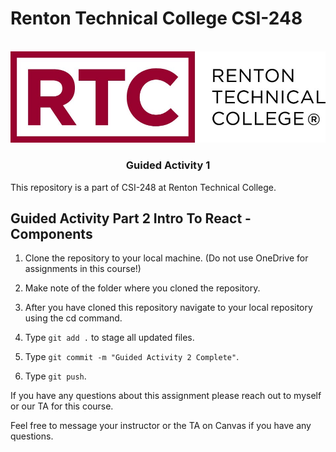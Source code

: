 # Renton Technical College CSI-248
<br />    

<div align="center">  
    <img src="logo.jpg" alt="Logo">
    <h3 align="center">Guided Activity 1</h3>
</div>

This repository is a part of CSI-248 at Renton Technical College.

## Guided Activity Part 2 Intro To React - Components

1. Clone the repository to your local machine. (Do not use OneDrive for assignments in this course!)
2. Make note of the folder where you cloned the repository.
3. After you have cloned this repository navigate to your local repository using the cd command.

15. Type `git add .` to stage all updated files.
16. Type `git commit -m "Guided Activity 2 Complete"`.
17. Type `git push`.

If you have any questions about this assignment please reach out to myself or our TA for this course. 



Feel free to message your instructor or the TA on Canvas if you have any questions.
